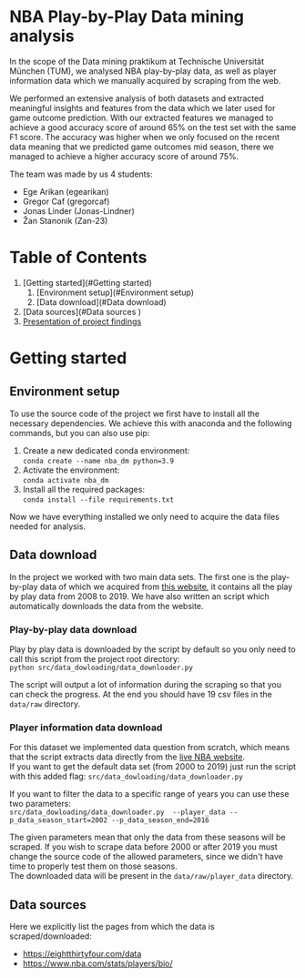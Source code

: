 #  NBA Play-by-Play Data mining analysis

In the scope of the Data mining praktikum at Technische Universität München (TUM), we analysed NBA play-by-play data,
as well as player information data which we manually acquired by scraping from the web.   

We performed an extensive analysis of both datasets and extracted meaningful insights and features from the data which we later used for game outcome prediction.
With our extracted features we managed to achieve a good accuracy score of around 65% on the test set with the 
same F1 score. The accuracy was higher when we only focused on the recent data meaning that we predicted game outcomes
mid season, there we managed to achieve a higher accuracy score of around 75%.

The team was made by us 4 students:
- Ege Arikan (egearikan)
- Gregor Caf (gregorcaf)
- Jonas Linder (Jonas-Lindner)
- Žan Stanonik (Zan-23)

# Table of Contents
1. [Getting started](#Getting started)
   1. [Environment setup](#Environment setup)
   2. [Data download](#Data download)
2. [Data sources](#Data sources )
3. [Presentation of project findings](#fourth-examplehttpwwwfourthexamplecom)

# Getting started
## Environment setup
To use the source code of the project we first have to install all the necessary 
dependencies. We achieve this with anaconda and the following commands, but 
you can also use pip:
1. Create a new dedicated conda environment:   
`conda create --name nba_dm python=3.9`
2. Activate the environment:   
`conda activate nba_dm`
3. Install all the required packages:   
`conda install --file requirements.txt`

Now we have everything installed we only need to acquire the data files needed for analysis.

## Data download
In the project we worked with two main data sets. The first one is the play-by-play data of which we 
acquired from [this website](https://eightthirtyfour.com/data), it contains all the play by play data from 
2008 to 2019. We have also written an script which automatically downloads the data from the website.

### Play-by-play data download 
Play by play data is downloaded by the script by default so you only need to call this script
from the project root directory:    
`python src/data_dowloading/data_downloader.py`

The script will output a lot of information during the scraping so that you can check 
the progress. At the end you should have 19 csv files in the `data/raw` directory.


### Player information data download
For this dataset we implemented data question from scratch, which means that the script extracts 
data directly from the [live NBA website](https://www.nba.com/stats/players/bio/).   
If you want to get the default data set (from 2000 to 2019) just run the script with this added flag:
`src/data_dowloading/data_downloader.py`

If you want to filter the data to a specific range of years you can use these two parameters:  
`src/data_dowloading/data_downloader.py 
--player_data --p_data_season_start=2002 --p_data_season_end=2016`

The given parameters mean that only the data from these seasons will be scraped. If you wish
to scrape data before 2000 or after 2019 you must change the source code of the allowed parameters,
since we didn't have time to properly test them on those seasons.   
The downloaded data will be present in the `data/raw/player_data` directory.


## Data sources 
Here we explicitly list the pages from which the data is scraped/downloaded:
- https://eightthirtyfour.com/data
- https://www.nba.com/stats/players/bio/